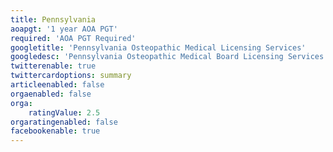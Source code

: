 ```yaml
---
title: Pennsylvania
aoapgt: '1 year AOA PGT'
required: 'AOA PGT Required'
googletitle: 'Pennsylvania Osteopathic Medical Licensing Services'
googledesc: 'Pennsylvania Osteopathic Medical Board Licensing Services provided by MedLicense.com to physicians seeking a osteo medical license in the State of PA'
twitterenable: true
twittercardoptions: summary
articleenabled: false
orgaenabled: false
orga:
    ratingValue: 2.5
orgaratingenabled: false
facebookenable: true
---
```


